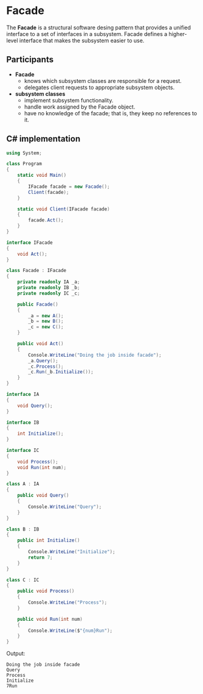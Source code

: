# Facade

The **Facade** is a structural software desing pattern that provides a unified interface to a set of interfaces in a subsystem. Facade defines a higher-level interface that makes the subsystem easier to use.

## Participants

* **Facade**
  * knows which subsystem classes are responsible for a request.
  * delegates client requests to appropriate subsystem objects.
* **subsystem classes**
  * implement subsystem functionality.
  * handle work assigned by the Facade object.
  * have no knowledge of the facade; that is, they keep no references to it.

## C# implementation

```csharp
using System;

class Program
{
    static void Main()
    {
        IFacade facade = new Facade();
        Client(facade);
    }

    static void Client(IFacade facade)
    {
        facade.Act();
    }
}

interface IFacade
{
    void Act();
}

class Facade : IFacade
{
    private readonly IA _a;
    private readonly IB _b;
    private readonly IC _c;

    public Facade()
    {
        _a = new A();
        _b = new B();
        _c = new C();
    }

    public void Act()
    {
        Console.WriteLine("Doing the job inside facade");
        _a.Query();
        _c.Process();
        _c.Run(_b.Initialize());
    }
}

interface IA
{
    void Query();
}

interface IB
{
    int Initialize();
}

interface IC
{
    void Process();
    void Run(int num);
}

class A : IA
{
    public void Query()
    {
        Console.WriteLine("Query");
    }
}

class B : IB
{
    public int Initialize()
    {
        Console.WriteLine("Initialize");
        return 7;
    }
}

class C : IC
{
    public void Process()
    {
        Console.WriteLine("Process");
    }

    public void Run(int num)
    {
        Console.WriteLine($"{num}Run");
    }
}
```

Output:

```output
Doing the job inside facade
Query
Process
Initialize
7Run
```
